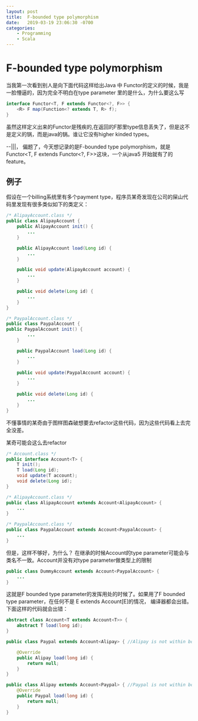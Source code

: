 ```yaml
---
layout: post
title:  F-bounded type polymorphism
date:   2019-03-19 23:06:30 -0700
categories: 
    - Programming
    - Scala 
---
```

# F-bounded type polymorphism

当我第一次看到别人是向下面代码这样给出Java 中 Functor的定义的时候，我是一脸懵逼的，因为完全不明白在type parameter 里的是什么，为什么要这么写
```java
interface Functor<T, F extends Functor<?, F>> {
    <R> F map(Function<? extends T, R> f);
}
```

虽然这样定义出来的Functor是残疾的,在返回的F那里type信息丢失了，但是这不是定义的锅，而是java的锅。谁让它没有higher kinded types。


--|||， 偏题了，今天想记录的是F-bounded type polymorphism，就是Functor<T, F extends Functor<?, F>>这块，一个从java5 开始就有了的feature。

## 例子

假设在一个billing系统里有多个payment type，程序员某奇发现在公司的屎山代码里发现有很多类似如下的类定义：
```java
/* AlipayAccount.class */
public class AlipayAccount {
    public AlipayAccount init() {
        ...
    }

    public AlipayAccount load(Long id) {
        ...
    }

    public void update(AlipayAccount account) {
        ...
    }

    public void delete(Long id) {
        ...
    }
}
```

```java
/* PaypalAccount.class */
public class PaypalAccount {
public PaypalAccount init() {
        ...
    }

    public PaypalAccount load(Long id) {
        ...
    }

    public void update(PaypalAccount account) {
        ...
    }

    public void delete(Long id) {
        ...
    }
}
```

不懂事情的某奇由于图样图森破想要去refactor这些代码，因为这些代码看上去完全没差。

某奇可能会这么去refactor
```java
/* Account.class */
public interface Account<T> {
    T init();
    T load(Long id);
    void update(T account);
    void delete(Long id);
}

/* AlipayAccount.class */
public class AlipayAccount extends Account<AlipayAccount> {
    ...
}

/* PaypalAccount.class */
public class PaypalAccount extends Account<PaypalAccount> {
    ...
}
```

但是，这样不够好，为什么？ 在继承的时候Account的type parameter可能会与类名不一致。Account并没有对type parameter做类型上的限制

```java
public class DummyAccount extends Account<PaypalAccount> {
    ...
}
```

这就是F bounded type parameter的发挥用处的时候了。如果用了F bounded type parameter，在任何不是 E extends Account\[E\]的情况， 编译器都会出错。
下面这样的代码就会出错：

```java
abstract class Account<T extends Account<T>> {
    abstract T load(long id);
}

public class Paypal extends Account<Alipay> { //Alipay is not within bound

    @Override
    public Alipay load(long id) {
        return null;
    }
}

public class Alipay extends Account<Paypal> { //Paypal is not within bound
    @Override
    public Paypal load(long id) {
        return null;
    }
}
```


